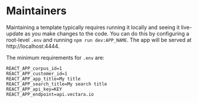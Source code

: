 # Maintainers

Maintaining a template typically requires running it locally and seeing it live-update as you make changes to the code. You can do this by configuring a root-level `.env` and running `npm run dev:APP_NAME`. The app will be served at http://localhost:4444.

The minimum requirements for `.env` are:

```
REACT_APP_corpus_id=1
REACT_APP_customer_id=1
REACT_APP_app_title=My title
REACT_APP_search_title=My search title
REACT_APP_api_key=KEY
REACT_APP_endpoint=api.vectara.io
```
